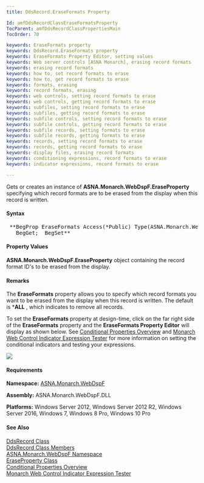 ```yaml
---
title: DdsRecord.EraseFormats Property

Id: amfDdsRecordClassEraseFormatsProperty
TocParent: amfDdsRecordClassPropertiesMain
TocOrder: 70

keywords: EraseFormats property
keywords: DdsRecord.EraseFormats property
keywords: EraseFormats Property Editor, setting values
keywords: Web server controls [ASNA Monarch], erasing record formats
keywords: erasing record formats
keywords: how to, set record formats to erase
keywords: how to, get record formats to erase
keywords: formats, erasing
keywords: record formats, erasing
keywords: web controls, setting record formats to erase
keywords: web controls, getting record formats to erase
keywords: subfiles, setting record formats to erase
keywords: subfiles, getting record formats to erase
keywords: subfile controls, setting record formats to erase
keywords: subfile controls, getting record formats to erase
keywords: subfile records, setting formats to erase
keywords: subfile records, getting formats to erase
keywords: records, setting record formats to erase
keywords: records, getting record formats to erase
keywords: display files, erasing record formats
keywords: conditioning expressions, record formats to erase
keywords: indicator expressions, record formats to erase

---
```


Gets or creates an instance of **ASNA.Monarch.WebDspF.EraseProperty** specifying which record formats are to be erased from the display when this record is written.

#### Syntax
<pre class="prettyprint"> **BegProp EraseFormats Access(*Public) Type(ASNA.Monarch.WebDspF.EraseProperty)
   BegGet;  BegSet** </pre>

#### Property Values
**ASNA.Monarch.WebDspF.EraseProperty** object containing the record format ID's to be erased from the display.

#### Remarks
The **EraseFormats** property allows you to specify which record formats you want to be erased from the display when this record is written. The default is ***ALL** , which indicates to remove all records.

To set the **EraseFormats** property at design-time, click on the far right side of the **EraseFormats** property and the **EraseFormats Property Editor** will display as shown below. See [Conditional Properties Overview](amfconConditionalPropertiesOverview.html) and [ Monarch Web Control Indicator Expression Tester](amfMonarchWebControlIndicatorExpressionTester.html) for more information on setting the conditional indicators and testing your expressions.

<img id="Img1" src="../Images/zzDdsRecordEraseFormats.JPG" /> 

#### Requirements
**Namespace:** [ASNA.Monarch.WebDspF](amfWebDspFNamespace.html)

**Assembly:** ASNA.Monarch.WebDspF.DLL

**Platforms:** Windows Server 2012, Windows Server 2012 R2, Windows Server 2016, Windows 7, Windows 8 Pro, Windows 10 Pro

#### See Also
[DdsRecord Class](amfDdsRecordClass.html) <br /> [ DdsRecord Class Members](amfDdsRecordClassMembers.html) <br /> [ ASNA.Monarch.WebDspF Namespace](amfWebDspFNamespace.html) <br /> [ EraseProperty Class](amfErasePropertyClass.html) <br /> [ Conditional Properties Overview](amfconConditionalPropertiesOverview.html) <br /> [ Monarch Web Control Indicator Expression Tester](amfMonarchWebControlIndicatorExpressionTester.html) 
